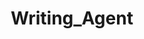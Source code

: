 ---
license: apache-2.0
title: Writing_Agent
sdk: streamlit
pinned: true
app_file: Rédaction.py
colorFrom: red
colorTo: indigo
sdk_version: 1.36.0
python_version: 3.10.2
---